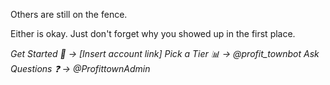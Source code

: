 Others are still on the fence\.

Either is okay\. Just don't forget why you showed up in the first place\.

_Get Started 🚀 → \[Insert account link\]_
_Pick a Tier 📊 → @profit_townbot_
_Ask Questions ❓ → @ProfittownAdmin_
